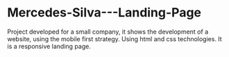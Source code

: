 # Mercedes-Silva---Landing-Page
Project developed for a small company, it shows the development of a website, using the mobile first strategy. Using html and css technologies. It is a responsive landing page.
